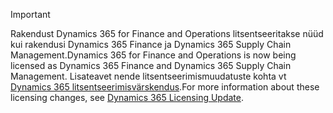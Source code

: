 > [!IMPORTANT]
> <span data-ttu-id="164dc-101">Rakendust Dynamics 365 for Finance and Operations litsentseeritakse nüüd kui rakendusi Dynamics 365 Finance ja Dynamics 365 Supply Chain Management.</span><span class="sxs-lookup"><span data-stu-id="164dc-101">Dynamics 365 for Finance and Operations is now being licensed as Dynamics 365 Finance and Dynamics 365 Supply Chain Management.</span></span> <span data-ttu-id="164dc-102">Lisateavet nende litsentseerimismuudatuste kohta vt [Dynamics 365 litsentseerimisvärskendus](https://docs.microsoft.com/dynamics365/licensing/update).</span><span class="sxs-lookup"><span data-stu-id="164dc-102">For more information about these licensing changes, see [Dynamics 365 Licensing Update](https://docs.microsoft.com/dynamics365/licensing/update).</span></span>